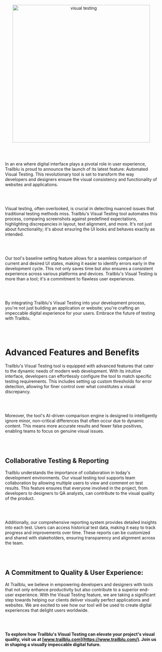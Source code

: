 <p align="center">
  <img src="https://github.com/elifkizilkaya/Markdowns/assets/150222785/03bdb221-50b4-444b-9cc9-7a61483f4bb0" alt="visual testing" width="454px" />
</p>

<br><br>

In an era where digital interface plays a pivotal role in user experience, Trailblu is proud to announce the launch of its latest feature: Automated Visual Testing. This revolutionary tool is set to transform the way developers and designers ensure the visual consistency and functionality of websites and applications.

<br><br>

Visual testing, often overlooked, is crucial in detecting nuanced issues that traditional testing methods miss. Trailblu's Visual Testing tool automates this process, comparing screenshots against predefined expectations, highlighting discrepancies in layout, text alignment, and more. It's not just about functionality; it's about ensuring the UI looks and behaves exactly as intended.

<br><br>

Our tool's baseline setting feature allows for a seamless comparison of current and desired UI states, making it easier to identify errors early in the development cycle. This not only saves time but also ensures a consistent experience across various platforms and devices. Trailblu's Visual Testing is more than a tool; it's a commitment to flawless user experiences.

<br><br>

By integrating Trailblu's Visual Testing into your development process, you're not just building an application or website; you're crafting an impeccable digital experience for your users. Embrace the future of testing with Trailblu.

<br><br>

# Advanced Features and Benefits

Trailblu's Visual Testing tool is equipped with advanced features that cater to the dynamic needs of modern web development. With its intuitive interface, developers can effortlessly configure the tool to match specific testing requirements. This includes setting up custom thresholds for error detection, allowing for finer control over what constitutes a visual discrepancy.

<br><br>

Moreover, the tool's AI-driven comparison engine is designed to intelligently ignore minor, non-critical differences that often occur due to dynamic content. This means more accurate results and fewer false positives, enabling teams to focus on genuine visual issues.

<br><br>

## Collaborative Testing & Reporting

Trailblu understands the importance of collaboration in today's development environments. Our visual testing tool supports team collaboration by allowing multiple users to view and comment on test results. This feature ensures that everyone involved in the project, from developers to designers to QA analysts, can contribute to the visual quality of the product.

<br><br>

Additionally, our comprehensive reporting system provides detailed insights into each test. Users can access historical test data, making it easy to track progress and improvements over time. These reports can be customized and shared with stakeholders, ensuring transparency and alignment across the team.

<br><br>

## A Commitment to Quality & User Experience:

At Trailblu, we believe in empowering developers and designers with tools that not only enhance productivity but also contribute to a superior end-user experience. With the Visual Testing feature, we are taking a significant step towards helping our clients deliver visually perfect applications and websites. We are excited to see how our tool will be used to create digital experiences that delight users worldwide.

<br><br>

**To explore how Trailblu's Visual Testing can elevate your project's visual quality, visit us at [www.trailblu.com](https://www.trailblu.com/). Join us in shaping a visually impeccable digital future.**
